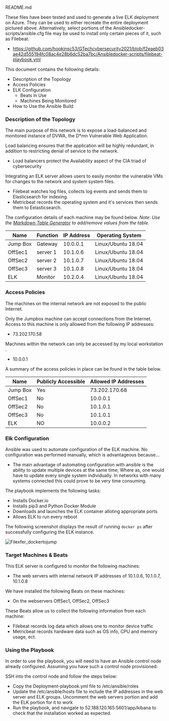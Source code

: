 README.md

These files have been tested and used to generate a live ELK deployment on Azure. They can be used to either recreate the entire deployment pictured above. Alternatively, select portions of the Ansibledocker-scripts/ansible.cfg file may be used to install only certain pieces of it, such as Filebeat.

  - https://github.com/hopkinsc53/GTechcybersecurity2021/blob/f2eaeb03ae42d555194fc08ac4e28b6dc52ba7bc/Ansibledocker-scripts/filebeat-playbook.yml

This document contains the following details:
- Description of the Topology
- Access Policies
- ELK Configuration
  - Beats in Use
  - Machines Being Monitored
- How to Use the Ansible Build


### Description of the Topology

The main purpose of this network is to expose a load-balanced and monitored instance of DVWA, the D*mn Vulnerable Web Application.

Load balancing ensures that the application will be highly redundant, in addition to restricting denial of service to the network.
- Load balancers protect the Availability aspect of the CIA triad of cybersecurity 

Integrating an ELK server allows users to easily monitor the vulnerable VMs for changes to the network and system system files.
- Filebeat watches log files, collects log events and sends them to Elasticsearch for indexing. 
- Metricbeat records the operating system and it's services then sends them to Eelasticsearch.  

The configuration details of each machine may be found below.
_Note: Use the [Markdown Table Generator](http://www.tablesgenerator.com/markdown_tables) to add/remove values from the table_.

| Name     | Function | IP Address | Operating System   |
|----------|----------|------------|--------------------|
| Jump Box | Gateway  | 10.0.0.1   | Linux/Ubuntu 18.04 |
| OffSec1  | server 1 | 10.1.0.6   | Linux/Ubuntu 18.04 |
| OffSec2  | server 2 | 10.1.0.7   | Linux/Ubuntu 18.04 |
| OffSec3  | server 3 | 10.1.0.8   | Linux/Ubuntu 18.04 |
| ELK      | Monitor  | 10.2.0.4   | Linux/Ubuntu 18.04 |

### Access Policies

The machines on the internal network are not exposed to the public Internet. 

Only the Jumpbox machine can accept connections from the Internet. Access to this machine is only allowed from the following IP addresses:
- 73.202.170.58

Machines within the network can only be accessed by my local workstation .
- 10.0.0.1

A summary of the access policies in place can be found in the table below.

| Name     | Publicly Accessible | Allowed IP Addresses |
|----------|---------------------|----------------------|
| Jump Box | Yes                 | 73.202.170.68        |
| OffSec1  | No                  | 10.0.0.1             |
| OffSec2  | No                  | 10.1.0.1             |
| OffSec3  | No                  | 10.1.0.1             |
| ELK      | NO                  | 10.0.0.2             |


### Elk Configuration

Ansible was used to automate configuration of the ELK machine. No configuration was performed manually, which is advantageous because...
- The main advantage of automating configuration with ansible is the ability to update multiple devices at the same time; Where as, one would have to update every single system individually. In networks with many systems connected this could prove to be very time consuming. 

The playbook implements the following tasks:
- Installs Docker.io
- Installs pip3 and Python Docker Module
- Downloads and launches the ELK container alloting appropriate ports
- Allows ELK to run every reboot

The following screenshot displays the result of running `docker ps` after successfully configuring the ELK instance.

![Filexfer_dockertojump](https://user-images.githubusercontent.com/77931754/138440140-e059a8c3-b4ed-4977-95d6-459dd733ead9.PNG)


### Target Machines & Beats
This ELK server is configured to monitor the following machines:
- The web servers with internal network IP addresses of 10.1.0.6, 10.1.0.7, 10.1.0.8

We have installed the following Beats on these machines:
- On the webservers OffSec1, OffSec2, OffSec3

These Beats allow us to collect the following information from each machine:
- Filebeat records log data which allows one to monitor device traffic
- Metricbeat records hardware data such as OS info, CPU and memory usage, ect.

### Using the Playbook
In order to use the playbook, you will need to have an Ansible control node already configured. Assuming you have such a control node provisioned: 

SSH into the control node and follow the steps below:
- Copy the Deployment-playbook.yml file to /etc/ansible/roles
- Update the /etc/ansible/hosts file to include the IP addresses in the web server and ELK groups. Uncomment the web servers portion and add the ELK portion for it to work 
- Run the playbook, and navigate to 52.188.120.165:5601/app/kibana to check that the installation worked as expected.
